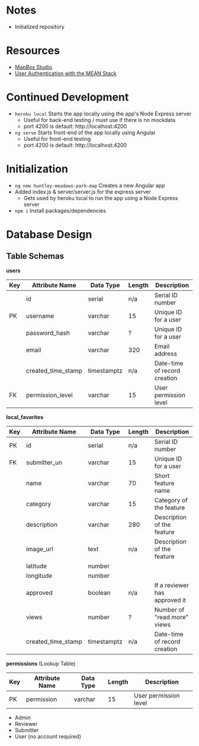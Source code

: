 
# Notes

- Initialized repository

# Resources

- [MapBox Studio](https://studio.mapbox.com)
- [User Authentication with the MEAN Stack](https://www.sitepoint.com/user-authentication-mean-stack/)

# Continued Development

- `heroku local` Starts the app locally using the app's Node Express server
  - Useful for back-end testing / must use if there is no mockdata
  - port 4200 is default: http://localhost:4200
- `ng serve` Starts front-end of the app locally using Angular
  - Useful for front-end testing
  - port 4200 is default: http://localhost:4200

# Initialization

- `ng new huntley-meadows-park-map` Creates a new Angular app
- Added index.js & server/server.js for the express server
  - Gets used by heroku local to run the app using a Node Express server
- `npm i` Install packages/dependencies

# Database Design

## Table Schemas

**users**

| Key | Attribute Name     | Data Type   | Length | Description                  |
| --- | ------------------ | ----------- | ------ | ---------------------------- |
|     | id                 | serial      | n/a    | Serial ID number             |
| PK  | username           | varchar     | 15     | Unique ID for a user         |
|     | password_hash      | varchar     | ?      | Unique ID for a user         |
|     | email              | varchar     | 320    | Email address                |
|     | created_time_stamp | timestamptz | n/a    | Date-time of record creation |
| FK  | permission_level   | varchar     | 15     | User permission level        |

**local_favorites**

| Key | Attribute Name     | Data Type   | Length | Description                   |
| --- | ------------------ | ----------- | ------ | ----------------------------- |
| PK  | id                 | serial      | n/a    | Serial ID number              |
| FK  | submitter_un       | varchar     | 15     | Unique ID for a user          |
|     | name               | varchar     | 70     | Short feature name            |
|     | category           | varchar     | 15     | Category of the feature       |
|     | description        | varchar     | 280    | Description of the feature    |
|     | image_url          | text        | n/a    | Description of the feature    |
|     | latitude           | number      |        |                               |
|     | longitude          | number      |        |                               |
|     | approved           | boolean     | n/a    | If a reviewer has approved it |
|     | views              | number      | ?      | Number of "read more" views   |
|     | created_time_stamp | timestamptz | n/a    | Date-time of record creation  |

**permissions** (Lookup Table)

| Key | Attribute Name | Data Type | Length | Description           |
| --- | -------------- | --------- | ------ | --------------------- |
| PK  | permission     | varchar   | 15     | User permission level |

- Admin
- Reviewer
- Submitter
- User (no account required)

<!-- 
**reacts** (Junction Table)

| Key | Attribute Name    | Data Type | Length | Description          |
| --- | ----------------- | --------- | ------ | -------------------- |
| FK  | local_favorite_id | serial    | n/a    | Serial ID number     |
| FK  | expresser_un      | varchar   | 15     | Unique ID for a user |
| FK  | react_name        | varchar   | 15     |                      |

**react_lookup**

| Key | Attribute Name | Data Type | Length | Description            |
| --- | -------------- | --------- | ------ | ---------------------- |
|     | order          | number    | 1      | Order of the reactions |
| PK  | reaction       | varchar   | 70     | Short feature name     |
 -->
